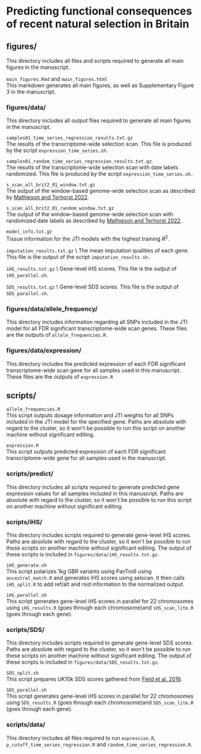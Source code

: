 # Predicting functional consequences of recent natural selection in Britain 

## figures/

This directory includes all files and scripts required to generate all main figures in the manuscript. 

`main_figures.Rmd` and `main_figures.html` \
This markdown generates all main figures, as well as Supplementary Figure 3 in the manuscript. 

### figures/data/

This directory includes all output files required to generate all main figures in the manuscript. 

`samples01_time_series_regression_results.txt.gz` \
The results of the transcriptome-wide selection scan. This file is produced by the script `expression_time_series.sh.`

`samples01_random_time_series_regression_results.txt.gz` \
The results of the transcriptome-wide selection scan with date labels randomized. This file is produced by the script `expression_time_series.sh.`

`s_scan_all_brit2_01_window.txt.gz` \
The output of the window-based genome-wide selection scan as described by [Mathieson and Terhorst 2022](https://genome.cshlp.org/content/32/11-12/2057). 

`s_scan_all_brit2_01_random_window.txt.gz` \
The output of the window-based genome-wide selection scan with randomized date labels as described by [Mathieson and Terhorst 2022](https://genome.cshlp.org/content/32/11-12/2057). 

`model_info.txt.gz` \
Tissue information for the JTI models with the highest training $R^2$. 

`imputation_results.txt.gz` \ 
The mean imputation qualities of each gene. This file is the output of the script `imputation_results.sh.` 

`iHS_results.txt.gz` \ 
Gene-level iHS scores. This file is the output of `iHS_parallel.sh`.

`SDS_results.txt.gz` \ 
Gene-level SDS scores. This file is the output of `SDS_parallel.sh`.

### figures/data/allele_frequency/

This directory includes information regarding all SNPs included in the JTI model for all FDR significant transcriptome-wide scan genes. These files are the outputs of `allele_frequencies.R`. 

### figures/data/expression/

This directory includes the predicted expression of each FDR significant transcriptome-wide scan gene for all samples used in this manuscript. These files are the outputs of `expression.R`

## scripts/

`allele_frequencies.R` \
This script outputs dosage information and JTI weights for all SNPs included in the JTI model for the specified gene. Paths are absolute with regard to the cluster, so it won't be possible to run this script on another machine without significant editing.

`expression.R` \
This script outputs predicted expression of each FDR significant transcriptome-wide gene for all samples used in the manuscript. 

### scripts/predict/

This directory includes all scripts required to generate predicted gene expression values for all samples included in this manuscript. Paths are absolute with regard to the cluster, so it won't be possible to run this script on another machine without significant editing.






### scripts/iHS/

This directory includes scripts required to generate gene-level iHS scores. Paths are absolute with regard to the cluster, so it won't be possible to run these scripts on another machine without significant editing. The output of these scripts is included in `figures/data/iHS_results.txt.gz`. 

`iHS_generate.sh` \
This script polarizes 1kg GBR variants using PanTro6 using `ancestral_match.R` and generates iHS scores using selscan. It then calls `iHS_split.R` to add ref/alt and rsid information to the normalized output. 

`iHS_parallel.sh` \
This script generates gene-level iHS scores in parallel for 22 chromosomes using `iHS_results.R` (goes through each chromosome)and `iHS_scan_lite.R` (goes through each gene).

### scripts/SDS/

This directory includes scripts required to generate gene-level SDS scores. Paths are absolute with regard to the cluster, so it won't be possible to run these scripts on another machine without significant editing. The output of these scripts is included in `figures/data/SDS_results.txt.gz`. 

`SDS_split.sh` \
This script prepares UK10k SDS scores gathered from [Field et al. 2016](https://www.science.org/doi/10.1126/science.aag0776?url_ver=Z39.88-2003&rfr_id=ori:rid:crossref.org&rfr_dat=cr_pub%20%200pubmed). 

`SDS_parallel.sh` \
This script generates gene-level iHS scores in parallel for 22 chromosomes using `SDS_results.R` (goes through each chromosome)and `SDS_scan_lite.R` (goes through each gene).

### scripts/data/

This directory includes all files required to run `expression.R`, `p_cutoff_time_series_regression.R` and `random_time_series_regression.R`. 


